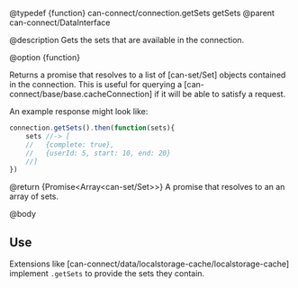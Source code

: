@typedef {function} can-connect/connection.getSets getSets
@parent can-connect/DataInterface

@description Gets the sets that are available in the connection.

@option {function}

  Returns a promise that resolves to a list of [can-set/Set] objects contained in the
  connection.  This is useful for querying a [can-connect/base/base.cacheConnection]
  if it will be able to satisfy a request.

  An example response might look like:

  ```js
  connection.getSets().then(function(sets){
	  sets //-> [
	  //   {complete: true},
	  //   {userId: 5, start: 10, end: 20}
	  //]
  })
  ```

  @return {Promise<Array<can-set/Set>>} A promise that resolves to an an array of sets.

@body

## Use

Extensions like [can-connect/data/localstorage-cache/localstorage-cache] implement
`.getSets` to provide the sets they contain.
